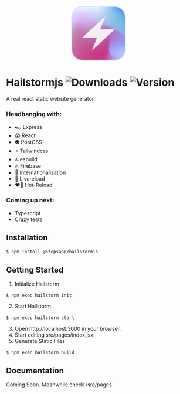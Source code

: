 <p align="center">
  <img width="150" height="150" src="./docs/images/hailstorm.png">
</p>

# Hailstormjs ![Downloads](https://img.shields.io/npm/dm/@stepsapp//hailstormjs) ![Version](https://img.shields.io/npm/v/@stepsapp/hailstormjs)

A real react static website generator

### Headbanging with:

-   🏎 Express
-   😱 React
-   👽 PostCSS
-   ⭐️ Tailwindcss
-   🔝 esbuild
-   🔥 Firebase
-   🙊 Internationalization
-   📡 Livereload
-   ❤️‍🔥 Hot-Reload

### Coming up next:

-   Typescript
-   Crazy tests

## Installation

```
$ npm install @stepsapp/hailstormjs
```

## Getting Started

1. Initialize Hailstorm

```
$ npm exec hailstorm init
```

2. Start Hailstorm

```
$ npm exec hailstorm start
```

3. Open http://localhost:3000 in your browser.
4. Start editing src/pages/index.jsx
5. Generate Static Files

```
$ npm exec hailstorm build
```

## Documentation
Coming Soon. Meanwhile check /src/pages
